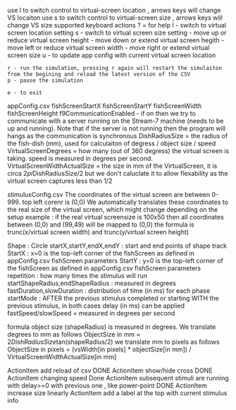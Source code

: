 use l to switch control to virtual-screen location , arrows keys will change VS locaiton
use s to switch control to virtual-screen size , arrows keys will change VS size 
supported keyboard actions 
    ? = for help 
    l - switch to virtual screen location setting
    s - switch to virtual screen size setting 
    <Up> - move up or reduce virtual screen height
    <Down> - move down or extend virtual screen hegith
    <Left>  - move left or reduce virtual screen width
    <Right> - move right or extend virtual screen size 
    u - to update app config with current virtual screen location

    r - run the simulation, pressing r again will restart the simulaiton from the begining and reload the latest version of the CSV
    p - pause the simulation 

    e - to exit


appConfig.csv
fishScreenStartX
fishScreenStartY
fishScreenWidth
fishScreenHeight
f9CommunicationEnabled - if on then we try to communicate with a server running on the Stream-7 machine (needs to be up and running). Note that if the server is not running then the program will hangs as the communication is synchronous 
DishRadiusSize = the radius of the fish-dish (mm), used for calculaiton of degress / object size / speed 
VirtualScreenDegrees = how many (out of 360 degress) the virtual screen is taking. speed is measured in degrees per second. 
VirtualScreenWidthActualSize = the size in mm of the VirtualScreen,  it is circa 2*pi*DishRadiusSize/2 but we don't caluclate it to allow flexability as the virtual screen captures less than 1/2 

stimulusConfig.csv
The coordinates of the virtual screen are between 0-999. top left corenr is (0,0)
We automatically translates these coordinates to the real size of the virtual screen, which might change depending on the setup
example : if the real virtual screensize is 100x50 then all coordinates between (0,0) and (99,49) will be mapped to (0,0)
the formula is trunc(x/virtual screen width) and trunc(y/virtual screen height)

Shape	: Circle 
startX,startY,endX,endY : start and end points of shape track
StartX : x=0 is the top-left corner of the fishScreen as defined in appConfig.csv fishScreen parameters 
StartY : y=0 is the top-left corner of the fishScreen as defined in appConfig.csv fishScreen parameters 
repetition : how many times the stimulus will run 
startShapeRadius,endShapeRadius : measured in degrees 
fastDuration,slowDuration : distribution of time (in ms) for each phase 
startMode : AFTER the previous stimulus completed or starting WITH the previous stimulus, in both cases delay (in ms) can be applied 
fastSpeed/slowSpeed = measured in degrees per second 

formula 
object size (shapeRadius) is measured in degrees. We translate degrees to mm as follows
    ObjectSize in mm =  2*DishRadiusSize*tan(shapeRadius/2) 
we translate mm to pixels as follows
    ObjectSize in pixels =  (vsWidth[in pixels] * objectSize[in mm]) / VirtualScreenWidthActualSize[in mm]




  ActionItem add reload of csv DONE
  ActionItem show/hide cross DONE
  ActionItem changing speed Done
  ActionItem subsequent stimuli are running with delay>=0 with previous one , like power-point DONE
  ActionItem increase size linearly 
  ActionItem add a label at the top with current stimulus info